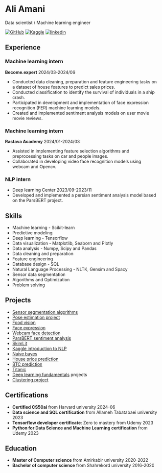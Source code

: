 # Ali Amani

Data scientist / Machine learning engineer

[![GitHub](https://img.shields.io/badge/github-%23121011.svg?style=for-the-badge&logo=github&logoColor=white)](https://github.com/MrAliAmani)
[![Kaggle](https://img.shields.io/badge/Kaggle-035a7d?style=for-the-badge&logo=kaggle&logoColor=white)](https://www.kaggle.com/mraliamani)
[![linkedin](https://img.shields.io/badge/linkedin-0A66C2?style=for-the-badge&logo=linkedin&logoColor=white)](https://www.linkedin.com/in/aliamani)

## Experience

### Machine learning intern

**Become.expert** 2024/03-2024/06

* Conducted data cleaning, preparation and feature engineering tasks on a dataset of house features to predict sales prices.
* Conducted classification to identify the survival of individuals in a ship crash.
* Participated in development and implementation of face expression recognition (FER) machine learning models.
* Created and implemented sentiment analysis models on user movie movie reviews.

### Machine learning intern

**Rastava Academy** 2024/01-2024/03

* Assisted in implementing feature selection algorithms and preprocessing tasks on car and people images.
* Collaborated in developing video face recognition models using webcam and Opencv.

### NLP intern

* Deep learning Center 2023/09-2023/11
* Developed and implemented a persian sentiment analysis model based on the ParsBERT project.

## Skills

* Machine learning - Scikit-learn
* Predictive modeling
* Deep learning - Tensorflow
* Data visualization - Matplotlib, Seaborn and Plotly
* Data analysis - Numpy, Scipy and Pandas
* Data cleaning and preparation
* Feature engineering
* Database design - SQL
* Natural Language Processing - NLTK, Gensim and Spacy
* Sensor data segmentation
* Algorithms and Optimization
* Problem solving

## Projects

* [Sensor segmentation algorithms](https://github.com/MrAliAmani/SensorSegmentation)
* [Pose estimation project](https://github.com/MrAliAmani/PoseEstimation)
* [Food vision](https://github.com/MrAliAmani/FoodVision)
* [Face expression](https://www.kaggle.com/code/mraliamani/fer2013)
* [Webcam face detection](https://github.com/MrAliAmani/WebcamFaceDetection)
* [ParsBERT sentiment analysis](https://github.com/MrAliAmani/ParsBERT-Sentiment-Analysis)
* [SkimLit](https://github.com/MrAliAmani/SkimLit)
* [Kaggle introduction to NLP](https://github.com/MrAliAmani/kaggle_introduction_to_nlp)
* [Naive bayes](https://www.kaggle.com/code/mraliamani/naive-bayes)
* [House price prediction](https://github.com/MrAliAmani/BTC-prediction)
* [BTC prediction](https://www.kaggle.com/code/mraliamani/house-price)
* [Titanic](https://github.com/MrAliAmani/Titanic)
* [Deep learning fundamentals](https://github.com/MrAliAmani/deeplearning_fundamentals) projects
* [Clustering project](https://www.kaggle.com/code/mraliamani/tabular-clustering)

## Certifications

* **Certified CS50ai** from Harvard university 2024-06
* **Data science and SQL certification** from Allameh Tabatabaei university 2023
* **Tensorflow developer certificate**: Zero to mastery from Udemy 2023
* **Python for Data Science and Machine Learning certification** from Udemy 2023

## Education

* **Master of Computer science** from Amirkabir university 2020-2022
* **Bachelor of computer science** from Shahrekord university 2016-2020
